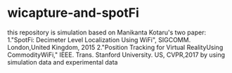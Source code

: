 # wicapture-and-spotFi
this repository is simulation based on Manikanta Kotaru's two paper: 1."SpotFi: Decimeter Level Localization Using WiFi", SIGCOMM. London,United Kingdom, 2015 2."Position Tracking for Virtual RealityUsing CommodityWiFi," IEEE. Trans. Stanford University. US, CVPR,2017 by using simulation data and experimental data
